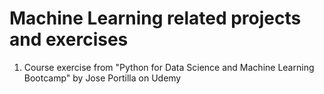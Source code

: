 # Machine Learning related projects and exercises
1. Course exercise from "Python for Data Science and Machine Learning Bootcamp" by Jose Portilla on Udemy

